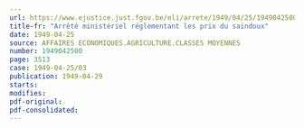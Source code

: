 ```yaml
---
url: https://www.ejustice.just.fgov.be/eli/arrete/1949/04/25/1949042500/justel
title-fr: "Arrêté ministériel réglementant les prix du saindoux"
date: 1949-04-25
source: AFFAIRES ECONOMIQUES.AGRICULTURE.CLASSES MOYENNES
number: 1949042500
page: 3513
case: 1949-04-25/03
publication: 1949-04-29
starts:
modifies:
pdf-original:
pdf-consolidated:
---
```


